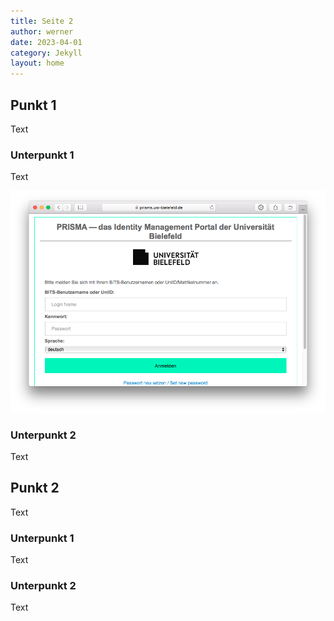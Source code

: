 ```yaml
---
title: Seite 2
author: werner
date: 2023-04-01
category: Jekyll
layout: home
---
```


## Punkt 1
Text
### Unterpunkt 1
Text

![PRISMA Anmeldung](/images/prisma01.png)

### Unterpunkt 2
Text
## Punkt 2
Text
### Unterpunkt 1
Text
### Unterpunkt 2
Text
